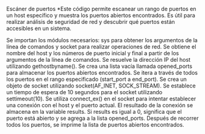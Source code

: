 Escáner de puertos
*Este código permite escanear un rango de puertos en un host específico y muestra los puertos abiertos encontrados. Es útil para realizar análisis de seguridad de red y descubrir qué puertos están accesibles en un sistema.

Se importan los módulos necesarios: sys para obtener los argumentos de la línea de comandos y socket para realizar operaciones de red.
Se obtiene el nombre del host y los números de puerto inicial y final a partir de los argumentos de la línea de comandos.
Se resuelve la dirección IP del host utilizando gethostbyname().
Se crea una lista vacía llamada opened_ports para almacenar los puertos abiertos encontrados.
Se itera a través de todos los puertos en el rango especificado (start_port a end_port).
Se crea un objeto de socket utilizando socket(AF_INET, SOCK_STREAM).
Se establece un tiempo de espera de 10 segundos para el socket utilizando settimeout(10).
Se utiliza connect_ex() en el socket para intentar establecer una conexión con el host y el puerto actual. El resultado de la conexión se almacena en la variable results.
Si results es igual a 0, significa que el puerto está abierto y se agrega a la lista opened_ports.
Después de recorrer todos los puertos, se imprime la lista de puertos abiertos encontrados.
